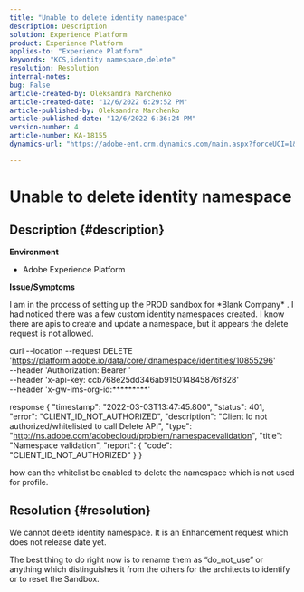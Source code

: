```yaml
---
title: "Unable to delete identity namespace"
description: Description
solution: Experience Platform
product: Experience Platform
applies-to: "Experience Platform"
keywords: "KCS,identity namespace,delete"
resolution: Resolution
internal-notes: 
bug: False
article-created-by: Oleksandra Marchenko
article-created-date: "12/6/2022 6:29:52 PM"
article-published-by: Oleksandra Marchenko
article-published-date: "12/6/2022 6:36:24 PM"
version-number: 4
article-number: KA-18155
dynamics-url: "https://adobe-ent.crm.dynamics.com/main.aspx?forceUCI=1&pagetype=entityrecord&etn=knowledgearticle&id=1b2da7f4-9375-ed11-81ab-6045bd0061cb"

---
```

# Unable to delete identity namespace

## Description {#description}


<b>Environment</b>

- Adobe Experience Platform

<b>Issue/Symptoms</b>

I am in the process of setting up the PROD sandbox for \*Blank Company\* . I had noticed there was a few custom identity namespaces created. I know there are apis to create and update a namespace, but it appears the delete request is not allowed.

 curl --location --request DELETE 'https://platform.adobe.io/data/core/idnamespace/identities/10855296' \
 --header 'Authorization: Bearer ' \
 --header 'x-api-key: ccb768e25dd346ab915014845876f828' \
 --header 'x-gw-ims-org-id:\*\*\*\*\*\*\*\*\*'


 response
 {
 "timestamp": "2022-03-03T13:47:45.800",
 "status": 401,
 "error": "CLIENT_ID_NOT_AUTHORIZED",
 "description": "Client Id not authorized/whitelisted to call Delete API",
 "type": "http://ns.adobe.com/adobecloud/problem/namespacevalidation",
 "title": "Namespace validation",
 "report": {
 "code": "CLIENT_ID_NOT_AUTHORIZED"
 }
 }

 how can the whitelist be enabled to delete the namespace which is not used for profile.


## Resolution {#resolution}


We cannot delete identity namespace. It is an Enhancement request which does not release date yet.

The best thing to do right now is to rename them as “do_not_use” or anything which distinguishes it from the others for the architects to identify or to reset the Sandbox.
